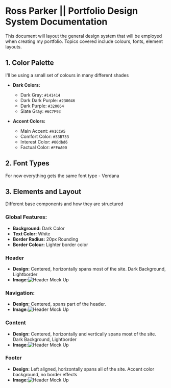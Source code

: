 # Ross Parker || Portfolio Design System Documentation

This document will layout the general design system that will be employed when creating my portfolio. Topics covered include colours, fonts, element layouts.

## **1. Color Palette**
I'll be using a small set of colours in many different shades

- **Dark Colors:**
	- Dark Gray: `#141414`
	- Dark Dark Purple: `#230046`
	- Dark Purple: `#320064`
	- Slate Gray: `#6C7F93`

- **Accent Colors:**
	- Main Accent: `#A1CCA5`
	- Comfort Color: `#33B733`
	- Interest Color: `#00dbd6`
	- Factual Color: `#FFAA00`

## **2. Font Types**
For now everything gets the same font type
	- Verdana

 ## **3. Elements and Layout**
 Different base components and how they are structured
 
 ### **Global Features:**
 - **Background:** Dark Color
 - **Text Color:** White
 - **Border Radius:** 20px Rounding
 - **Border Colour:** Lighter border color
 
 ### **Header**
 - **Design:** Centered, horizontally spans most of the site. Dark Background, Lightborder
 - **Image:**![Header Mock Up](imagelink.png)

### **Navigation:**
 - **Design:** Centered, spans part of the header.
 - **Image:**![Header Mock Up](imagelink.png)

### **Content**
 - **Design:** Centered, horizontally and vertically spans most of the site. Dark Background, Lightborder
 - **Image:**![Header Mock Up](imagelink.png)

### **Footer**
 - **Design:** Left aligned, horizontally spans all of the site. Accent color background, no border effects
 - **Image:**![Header Mock Up](imagelink.png)
	
